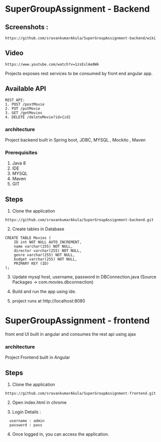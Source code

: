 # SuperGroupAssignment - Backend

## Screenshots :
```
https://github.com/sravankumarAkula/SuperGroupAssignment-backend/wiki
```
## Video
```
https://www.youtube.com/watch?v=1zsEslAe8Wk
```
Projects exposes rest services to be consumed by front end angular app.

## Available API
```
REST API:
1. POST /postMovie
2. PUT /putMovie
3. GET /getMovies
4. DELETE /deleteMovie?id={id}
```

### architecture

Project backend built in Spring boot, JDBC, MYSQL , Mockito , Maven

### Prerequisites
1. Java 8
2. IDE
3. MYSQL
4. Maven
5. GIT

## Steps

1. Clone the application
```
https://github.com/sravankumarAkula/SuperGroupAssignment-backend.git
```

2. Create tables in Database
```
CREATE TABLE Movies (
    ID int NOT NULL AUTO_INCREMENT,
    name varchar(255) NOT NULL,
    director varchar(255) NOT NULL,
    genre varchar(255) NOT NULL,
    budget varchar(255) NOT NULL,
    PRIMARY KEY (ID)
);
```

3. Update mysql host, username, password in DBConnection.java (Source Packages -> com.movies.dbconnection)

4. Build and run the app using ide.

5. project runs at http://localhost:8080



# SuperGroupAssignment - frontend

front end UI built in angular and consumes the rest api using ajax

### architecture

Project Frontend built in Angular

## Steps

1. Clone the application
```
https://github.com/sravankumarAkula/SuperGroupAssignment-frontend.git
```

2. Open index.html in chrome

3. Login Details : 
```
  username : admin
  password : pass
```
  
4. Once logged in, you can access the application.  



